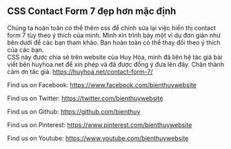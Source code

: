 <h2>CSS Contact Form 7 đẹp hơn mặc định</h2>

Chúng ta hoàn toàn có thể thêm css để chính sửa lại việc hiển thị contact form 7 tùy theo ý thích của mình. Mình xin trình bày một ví dụ đơn giản như bên dưới để các bạn tham khảo. Bạn hoàn toàn có thể thay đổi theo ý thích của các bạn. <br> 
CSS này được chia sẻ trên website của Huy Hòa, mình đã liên hệ tác giả bài viết bên huyhoa.net để xin phép và đã được đồng ý đưa lên đây. Chân thành cảm ơn tác giả.
https://huyhoa.net/contact-form-7/ <br> 

Find us on Facebook: https://www.facebook.com/bienthuywebsite  <br>

Find us on Twitter: https://twitter.com/bienthuywebsite  <br>

Find us on Github: https://github.com/bienthuy  <br>

Find us on Pinterest: https://www.pinterest.com/bienthuywebsite  <br>

Find us on Youtube: https://www.youtube.com/bienthuywebsite  <br>
